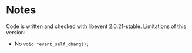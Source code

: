 # Notes
Code is written and checked with libevent 2.0.21-stable.
Limitations of this version:
- No `void *event_self_cbarg();`

